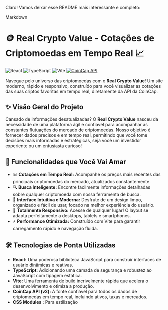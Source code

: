 Claro! Vamos deixar esse README mais interessante e completo:

Markdown

# 🪙 Real Crypto Value - Cotações de Criptomoedas em Tempo Real 📈

![React](https://img.shields.io/badge/React-20232A?style=for-the-badge&logo=react&logoColor=61DAFB)
![TypeScript](https://img.shields.io/badge/TypeScript-007ACC?style=for-the-badge&logo=typescript&logoColor=white)
![Vite](https://img.shields.io/badge/Vite-646CFF?style=for-the-badge&logo=vite&logoColor=white)
[![CoinCap API](https://img.shields.io/badge/API-CoinCap-brightgreen?style=for-the-badge)](https://docs.coincap.io/)

Navegue pelo universo das criptomoedas com o **Real Crypto Value**! Um site moderno, rápido e responsivo, construído para você visualizar as cotações das suas criptos favoritas em tempo real, diretamente da API da CoinCap.

## ✨ Visão Geral do Projeto

Cansado de informações desatualizadas? O **Real Crypto Value** nasceu da necessidade de uma plataforma ágil e confiável para acompanhar as constantes flutuações do mercado de criptomoedas. Nosso objetivo é fornecer dados precisos e em tempo real, permitindo que você tome decisões mais informadas e estratégicas, seja você um investidor experiente ou um entusiasta curioso!

## 🚀 Funcionalidades que Você Vai Amar

* 📊 **Cotações em Tempo Real:** Acompanhe os preços mais recentes das principais criptomoedas do mercado, atualizados constantemente.
* 🔍 **Busca Inteligente:** Encontre facilmente informações detalhadas sobre qualquer criptomoeda com nossa ferramenta de busca.
* 🎨 **Interface Intuitiva e Moderna:** Desfrute de um design limpo, organizado e fácil de usar, focado na melhor experiência do usuário.
* 📱 **Totalmente Responsivo:** Acesse de qualquer lugar! O layout se adapta perfeitamente a desktops, tablets e smartphones.
* ⚡ **Performance Otimizada:** Construído com Vite para garantir carregamento rápido e navegação fluida.

## 🛠️ Tecnologias de Ponta Utilizadas

* **React:** Uma poderosa biblioteca JavaScript para construir interfaces de usuário dinâmicas e reativas.
* **TypeScript:** Adicionando uma camada de segurança e robustez ao JavaScript com tipagem estática.
* **Vite:** Uma ferramenta de build incrivelmente rápida que acelera o desenvolvimento e otimiza a produção.
* **CoinCap API (v2):** A fonte confiável para todos os dados de criptomoedas em tempo real, incluindo ativos, taxas e mercados.
* **CSS Modules :** Para estilização
